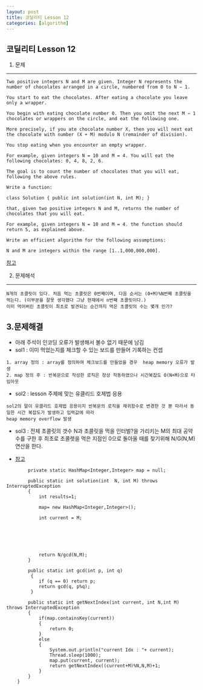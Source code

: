 ```yaml
---
layout: post
title: 코딜리티 Lesson 12
categories: [algorithm]
---
```


코딜리티 Lesson 12
--- 
1. 문제
---

```
Two positive integers N and M are given. Integer N represents the number of chocolates arranged in a circle, numbered from 0 to N − 1.

You start to eat the chocolates. After eating a chocolate you leave only a wrapper.

You begin with eating chocolate number 0. Then you omit the next M − 1 chocolates or wrappers on the circle, and eat the following one.

More precisely, if you ate chocolate number X, then you will next eat the chocolate with number (X + M) modulo N (remainder of division).

You stop eating when you encounter an empty wrapper.

For example, given integers N = 10 and M = 4. You will eat the following chocolates: 0, 4, 8, 2, 6.

The goal is to count the number of chocolates that you will eat, following the above rules.

Write a function:

class Solution { public int solution(int N, int M); }

that, given two positive integers N and M, returns the number of chocolates that you will eat.

For example, given integers N = 10 and M = 4. the function should return 5, as explained above.

Write an efficient algorithm for the following assumptions:

N and M are integers within the range [1..1,000,000,000].

```
[참고](https://app.codility.com/demo/results/trainingBHE2PQ-6TD/)

2. 문제해석
---
```
N개의 초콜릿이 있다. 처음 먹는 초콜릿은 0번째이며, 다음 순서는 (0+M)%N번째 초콜릿을 먹는다. (이부분을 잘못 생각했다 그냥 현재에서 n번째 초콜릿이다.) 
이미 먹어버린 초콜릿이 최초로 발견되는 순간까지 먹은 초콜릿의 수는 몇개 인가?
```

3.문제해결
---
* 아래 주석이 인코딩 오류가 발생해서 볼수 없기 때문에 남김
* sol1 : 이미 먹었는지를 체크할 수 있는 보드를 만들어 기록하는 컨셉

```
1. array 정의 : array를 정의하여 체크보드를 만들었을 경우  heap memory 오류가 발생
2. map 정의 후 : 반복문으로 작성한 로직은 정상 작동하였으나 시간복잡도 O(N+M)으로 타임아웃
```
* sol2 : lesson 주제에 맞는 유클리드 호제법 응용

```
sol2의 말이 유클리드 호제법 응용이지 반복문의 로직을 재귀함수로 변경한 것 뿐 따라서 동일한 시간 복잡도가 발생하고 입력값에 따라
heap memory overflow 발생
```
* sol3 : 전체 초콜릿의 갯수 N과 초콜릿을 먹을 인터벌?을 가리키는 M의 최대 공약수를 구한 후 최초로  초콜렛을 먹은 지점인 0으로 돌아올 때를 찾기위해
N/G(N,M) 연산을 한다.

* [참고](https://ergate.tistory.com/entry/Codility-ChocolatesByNumbers-1)

```
		private static HashMap<Integer,Integer> map = null;
		
		public static int solution(int 	N, int M) throws InterruptedException
		{
			int results=1;

			map= new HashMap<Integer,Integer>();
			
			int current = M;
			

			
			
			
			
			return N/gcd(N,M);
		}
		
		public static int gcd(int p, int q)
		 {
			if (q == 0) return p;
			return gcd(q, p%q);
		 }
		
		public static int getNextIndex(int current, int N,int M) throws InterruptedException
		{
			if(map.containsKey(current))
			{
				return 0;
			}
			else
			{
				System.out.println("current Idx : "+ current);
				Thread.sleep(1000);
				map.put(current, current);
				return getNextIndex((current+M)%N,N,M)+1;
			}
		}
	}
```